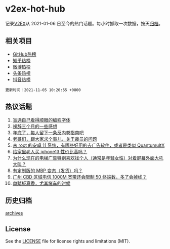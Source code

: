 # v2ex-hot-hub

 记录[V2EX](https://www.v2ex.com/)从 2021-01-06 日至今的热门话题。每小时抓取一次数据，按天[归档](archives)。
 
 ## 相关项目

- [GitHub热榜](https://github.com/snaildev/github-hot-hub)
- [知乎热榜](https://github.com/snaildev/zhihu-hot-hub)
- [微博热榜](https://github.com/snaildev/weibo-hot-hub)
- [头条热榜](https://github.com/snaildev/toutiao-hot-hub)
- [抖音热榜](https://github.com/snaildev/douyin-hot-hub)


 `更新时间：2021-11-05 10:20:55 +0800`

## 热议话题

1. [盲选自己看得顺眼的编程字体](https://www.v2ex.com/t/812961)
1. [裸辞三个月的一些感想](https://www.v2ex.com/t/813107)
1. [年底了，每人留下一条反内卷指南吧](https://www.v2ex.com/t/813011)
1. [老哥们，跟大家求个事儿，关于裁员的问题](https://www.v2ex.com/t/812985)
1. [未 root 的安卓 11 系统，有哪些好用的去广告软件，或者是类似 QuantumultX](https://www.v2ex.com/t/812939)
1. [给家里老人买 iphone13 性价比高吗？](https://www.v2ex.com/t/812951)
1. [为什么现在的电梯广告特别喜欢找个人（通常是年轻女性）对着屏幕外面大吼大叫？](https://www.v2ex.com/t/813033)
1. [有定制版的 MBP 变态（发货）吗？](https://www.v2ex.com/t/813016)
1. [广州 CBD 区域电信 1000M 宽带还会限制 50 终端数，多了会掉线？](https://www.v2ex.com/t/812966)
1. [单踏板真香，尤其堵车的时候](https://www.v2ex.com/t/813084)

## 历史归档

[archives](archives)

## License

See the [LICENSE](LICENSE) file for license rights and limitations (MIT).
